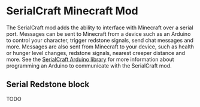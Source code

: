 # SerialCraft Minecraft Mod

The SerialCraft mod adds the ability to interface with Minecraft over a serial port. Messages can be 
sent to Minecraft from a device such as an Arduino to control your character, trigger redstone signals,
send chat messages and more. Messages are also sent from Minecraft to your device, such as health or
hunger level changes, redstone signals, nearest creeper distance and more. See the [SerialCraft Arduino
library](https://github.com/AllwineDesigns/serialcraft-arduino) for more information about programming
an Arduino to communicate with the SerialCraft mod.

## Serial Redstone block

TODO
